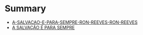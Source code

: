 # Summary

* [A-SALVACAO-E-PARA-SEMPRE-RON-REEVES-RON-REEVES](README.md)
* [A SALVAÇÃO É PARA SEMPRE](a_salvacao_e_para_sempre.md)
